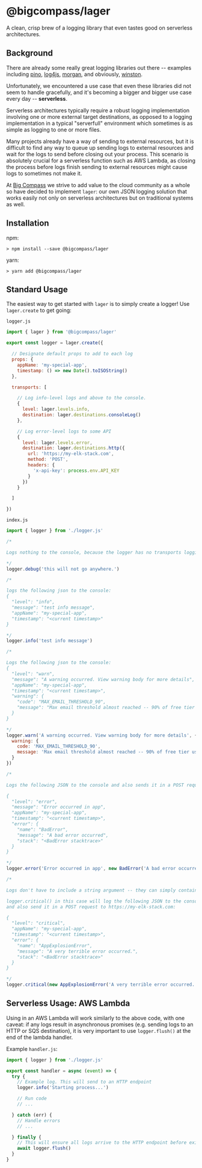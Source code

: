 # @bigcompass/lager

A clean, crisp brew of a logging library that even tastes good on serverless architectures.

## Background

There are already some really great logging libraries out there -- examples including [pino](https://www.npmjs.com/package/pino), [log4js](https://www.npmjs.com/package/log4js), [morgan](https://www.npmjs.com/package/morgan), and obviously, [winston](https://www.npmjs.com/package/winston).

Unfortunately, we encountered a use case that even these libraries did not seem to handle gracefully, and it's becoming a bigger and bigger use case every day -- **serverless**.

Serverless architectures typically require a robust logging implementation involving one or more external target destinations, as opposed to a logging implementation in a typical "serverfull" environment which sometimes is as simple as logging to one or more files. 

Many projects already have a way of sending to external resources, but it is difficult to find any way to queue up sending logs to external resources and wait for the logs to send before closing out your process. This scenario is absolutely crucial for a serverless function such as AWS Lambda, as closing the process before logs finish sending to external resources might cause logs to sometimes not make it.

At [Big Compass](https://www.bigcompass.com/) we strive to add value to the cloud community as a whole so have decided to implement `lager`: our own JSON logging solution that works easily not only on serverless architectures but on traditional systems as well.

## Installation

npm:
```
> npm install --save @bigcompass/lager
```

yarn:
```
> yarn add @bigcompass/lager
```

## Standard Usage

The easiest way to get started with `lager` is to simply create a logger! Use `lager.create` to get going:

`logger.js`
```js
import { lager } from '@bigcompass/lager'

export const logger = lager.create({

  // Designate default props to add to each log
  props: {
    appName: 'my-special-app',
    timestamp: () => new Date().toISOString()
  },

  transports: [

    // Log info-level logs and above to the console.
    {
      level: lager.levels.info,
      destination: lager.destinations.consoleLog()
    },

    // Log error-level logs to some API
    {
      level: lager.levels.error,
      destination: lager.destinations.http({
        url: 'https://my-elk-stack.com',
        method: 'POST',
        headers: {
          'x-api-key': process.env.API_KEY
        }
      })
    }

  ]

})
```

`index.js`
```js
import { logger } from './logger.js'

/*

Logs nothing to the console, because the logger has no transports logging at the debug level.

*/
logger.debug('this will not go anywhere.')

/*

logs the following json to the console:
{ 
  "level": "info", 
  "message": "test info message",
  "appName": "my-special-app", 
  "timestamp": "<current timestamp>"
}

*/
logger.info('test info message')

/*

Logs the following json to the console:
{ 
  "level": "warn", 
  "message": "A warning occurred. View warning body for more details",
  "appName": "my-special-app", 
  "timestamp": "<current timestamp>",
  "warning": {
    "code": "MAX_EMAIL_THRESHOLD_90",
    "message": "Max email threshold almost reached -- 90% of free tier used this month"
  }
}

*/
logger.warn('A warning occurred. View warning body for more details', {
  warning: {
    code: 'MAX_EMAIL_THRESHOLD_90',
    message: 'Max email threshold almost reached -- 90% of free tier used this month'
  }
})

/*

Logs the following JSON to the console and also sends it in a POST request to https://my-elk-stack.com:

{ 
  "level": "error", 
  "message": "Error occurred in app",
  "appName": "my-special-app", 
  "timestamp": "<current timestamp>",
  "error": {
    "name": "BadError",
    "message": "A bad error occurred",
    "stack": "<BadError stacktrace>"
  }
}

*/
logger.error('Error occurred in app', new BadError('A bad error occurred'))

/*

Logs don't have to include a string argument -- they can simply contain an error or regular object.

logger.critical() in this case will log the following JSON to the console 
and also send it in a POST request to https://my-elk-stack.com:

{ 
  "level": "critical", 
  "appName": "my-special-app", 
  "timestamp": "<current timestamp>",
  "error": {
    "name": "AppExplosionError",
    "message": "A very terrible error occurred.",
    "stack": "<BadError stacktrace>"
  }
}

*/
logger.critical(new AppExplosionError('A very terrible error occurred.'))


```

## Serverless Usage: AWS Lambda

Using in an AWS Lambda will work similarly to the above code, with one caveat: if any logs result in asynchronous promises (e.g. sending logs to an HTTP or SQS destination), it is very important to use `logger.flush()` at the end of the lambda handler.

Example `handler.js`:
```js
import { logger } from './logger.js'

export const handler = async (event) => {
  try {
    // Example log. This will send to an HTTP endpoint
    logger.info('Starting process...')

    // Run code
    // ...

  } catch (err) {
    // Handle errors
    // ...

  } finally {
    // This will ensure all logs arrive to the HTTP endpoint before exiting the function.
    await logger.flush()
  }
}
```
